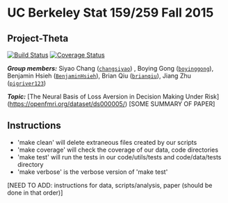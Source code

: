 # UC Berkeley Stat 159/259 Fall 2015
## Project-Theta

[![Build Status](https://travis-ci.org/berkeley-stat159/project-theta.svg?branch=master)](https://travis-ci.org/berkeley-stat159/project-theta?branch=master)
[![Coverage Status](https://coveralls.io/repos/berkeley-stat159/project-theta/badge.svg?branch=master)](https://coveralls.io/r/berkeley-stat159/project-theta?branch=master)

_**Group members:**_ Siyao Chang ([`changsiyao`](https://github.com/changsiyao)) , Boying Gong ([`boyinggong`](https://github.com/boyinggong)), Benjamin Hsieh ([`BenjaminHsieh`](https://github.com/BenjaminHsieh)), Brian Qiu ([`brianqiu`](https://github.com/brianqiu)), Jiang Zhu ([`pigriver123`](https://github.com/pigriver123))

_**Topic:**_ [The Neural Basis of Loss Aversion in Decision Making Under Risk] (https://openfmri.org/dataset/ds000005/)
[SOME SUMMARY OF PAPER]

## Instructions

- 'make clean' will delete extraneous files created by our scripts
- 'make coverage' will check the coverage of our data, code directories 
- 'make test' will run the tests in our code/utils/tests and code/data/tests directory
- 'make verbose' is the verbose version of 'make test'




[NEED TO ADD: instructions for data, scripts/analysis, paper (should be done in that order)]
